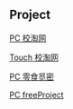 ## Project

[PC 校淘网](https://cxywwl1226.github.io/pc-spmy/)

[Touch 校淘网](http://www.5xiaotao.com/wap)

[PC 零食觅密](http://web.alinq.cn/store2/#home_index)

[PC freeProject](https://cxywwl1226.github.io/freeproject/#/)

